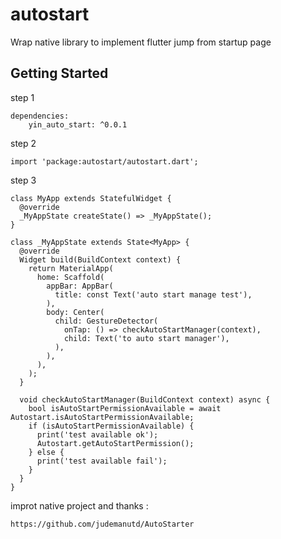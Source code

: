 # autostart

Wrap native library to implement flutter jump from startup page

## Getting Started


step 1

    dependencies:
  	    yin_auto_start: ^0.0.1

step 2
    
    import 'package:autostart/autostart.dart';
    
   
step 3
        
    class MyApp extends StatefulWidget {
      @override
      _MyAppState createState() => _MyAppState();
    }
    
    class _MyAppState extends State<MyApp> {
      @override
      Widget build(BuildContext context) {
        return MaterialApp(
          home: Scaffold(
            appBar: AppBar(
              title: const Text('auto start manage test'),
            ),
            body: Center(
              child: GestureDetector(
                onTap: () => checkAutoStartManager(context),
                child: Text('to auto start manager'),
              ),
            ),
          ),
        );
      }
    
      void checkAutoStartManager(BuildContext context) async {
        bool isAutoStartPermissionAvailable = await Autostart.isAutoStartPermissionAvailable;
        if (isAutoStartPermissionAvailable) {
          print('test available ok');
          Autostart.getAutoStartPermission();
        } else {
          print('test available fail');
        }
      }
    }
 
 improt native project and thanks :
 
    https://github.com/judemanutd/AutoStarter
